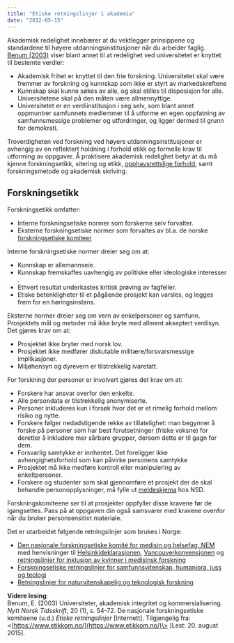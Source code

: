 ```yaml
---
title: "Etiske retningslinjer i akademia"
date: "2012-05-15"
---
```


Akademisk redelighet innebærer at du vektlegger prinsippene og standardene til høyere utdanningsinstitusjoner når du arbeider faglig. [Benum (2003)](http://sokogskriv.no/referanser/ "Referanser") viser blant annet til at redelighet ved universitetet er knyttet til bestemte verdier:

- Akademisk frihet er knyttet til den frie forskning. Universitetet skal være fremmer av forskning og kunnskap som ikke er styrt av markedskreftene
- Kunnskap skal kunne søkes av alle, og skal stilles til disposisjon for alle. Universitetene skal på den måten være allmennyttige.
- Universitetet er en verdiinstitusjon i seg selv, som blant annet oppmuntrer samfunnets medlemmer til å utforme en egen oppfatning av samfunnsmessige problemer og utfordringer, og ligger dermed til grunn for demokrati.

Troverdigheten ved forskning ved høyere utdanningsinstitusjoner er avhengig av en reflektert holdning i forhold etikk og formelle krav til utforming av oppgaver. Å praktisere akademisk redelighet betyr at du må kjenne forskningsetikk, sitering og etikk, [opphavsrettslige forhold](http://sokogskriv.no/kildebruk-og-referanser/sitering-og-etikk/opphavsrettslige-forhold/), samt forskningsmetode og akademisk skriving.

## Forskningsetikk

Forskningsetikk omfatter:

- Interne forskningsetiske normer som forskerne selv forvalter.
- Eksterne forskningsetiske normer som forvaltes av bl.a. de norske [forskningsetiske komiteer](http://www.etikkom.no/HvemErVi "(nytt vindu)")

Interne forskningsetiske normer dreier seg om at:

- Kunnskap er allemannseie.
- Kunnskap fremskaffes uavhengig av politiske eller ideologiske interesser .
- Ethvert resultat underkastes kritisk prøving av fagfeller.
- Etiske betenkligheter til et pågående prosjekt kan varsles, og legges frem for en høringsinstans.

Eksterne normer dreier seg om vern av enkelpersoner og samfunn. Prosjektets mål og metoder må ikke bryte med allment akseptert verdisyn. Det gjøres krav om at:

- Prosjektet ikke bryter med norsk lov.
- Prosjektet ikke medfører diskutable militære/forsvarsmessige implikasjoner.
- Miljøhensyn og dyrevern er tilstrekkelig ivaretatt.

For forskning der personer er involvert gjøres det krav om at:

- Forskere har ansvar overfor den enkelte.
- Alle persondata er tilstrekkelig anonymiserte.
- Personer inkluderes kun i forsøk hvor det er et rimelig forhold mellom risiko og nytte.
- Forskere følger nedadstigende rekke av tillatelighet: man begynner å forske på personer som har best forutsetninger (friske voksne) for deretter å inkludere mer sårbare grupper, dersom dette er til gagn for dem.
- Forsvarlig samtykke er innhentet. Det foreligger ikke avhengighetsforhold som kan påvirke personens samtykke
- Prosjektet må ikke medføre kontroll eller manipulering av enkeltpersoner.
- Forskere og studenter som skal gjennomføre et prosjekt der de skal behandle personopplysninger, må fylle ut [meldeskjema](https://meldeskjema.nsd.no/) hos NSD.

Forskningskomiteene ser til at prosjekter oppfyller disse kravene før de igangsettes. Pass på at oppgaven din også samsvarer med kravene ovenfor når du bruker personsensitivt materiale.

Det er utarbeidet følgende retningslinjer som brukes i Norge:

- [Den nasjonale forskningsetiske komité for medisin og helsefag, NEM](http://www.etikkom.no/Vart-arbeid/Hvem-er-vi/Komite-for-medisin-og-helsefag/ "(nytt vindu)")  
    med henvisninger til [Helsinkideklarasjonen](http://www.etikkom.no/no/Forskningsetikk/Etiske-retningslinjer/Medisin-og-helse/Helsinki-deklarasjonen/ "(nytt vindu)"), [Vancouverkonvensjonen](http://www.etikkom.no/no/FBIB/Praktisk/Lover-og-retningslinjer/Vancouverkonvensjonen/ "(nytt vindu)") og [retningslinjer for inklusjon av kvinner i medisinsk forskning](http://www.etikkom.no/no/Forskningsetikk/Etiske-retningslinjer/Medisin-og-helse/Inklusjon-av-kvinner/ "(nytt vindu)")
- [Forskningsetiske retningslinjer for samfunnsvitenskap, humaniora, juss og teologi](http://www.etikkom.no/Forskningsetikk/Etiske-retningslinjer/Samfunnsvitenskap-jus-og-humaniora/ "(nytt vindu)")
- [Retningslinjer for naturvitenskapelig og teknologisk forskning](http://www.etikkom.no/Forskningsetikk/Etiske-retningslinjer/Naturvitenskap-og-teknologi/ "(nytt vindu)")

**Videre lesing**:  
Benum, E. (2003) Universiteter, akademisk integritet og kommersialisering. _Nytt Norsk Tidsskrift_, 20 (1), s. 54-72. 
De nasjonale forskningsetiske komiteene (u.d.) _Etiske retningslinjer_ \[Internett\]. Tilgjengelig fra:<[https://www.etikkom.no/](https://www.etikkom.no/)\> \[Lest: 20. august 2015\].
